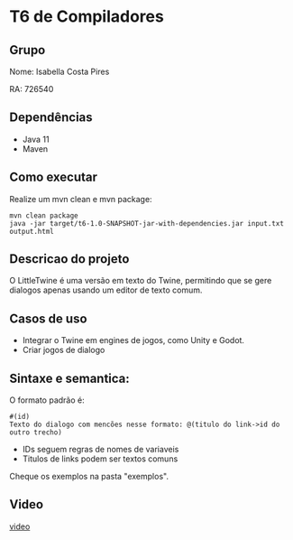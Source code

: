 # T6 de Compiladores
## Grupo
Nome: Isabella Costa Pires

RA: 726540

## Dependências
- Java 11
- Maven

## Como executar
Realize um mvn clean e mvn package:
```
mvn clean package
java -jar target/t6-1.0-SNAPSHOT-jar-with-dependencies.jar input.txt output.html
```

## Descricao do projeto
O LittleTwine é uma versão em texto do Twine, permitindo que se gere dialogos apenas usando um editor de texto comum.

## Casos de uso
- Integrar o Twine em engines de jogos, como Unity e Godot.
- Criar jogos de dialogo

## Sintaxe e semantica:
O formato padrão é:
```
#(id)
Texto do dialogo com mencões nesse formato: @(titulo do link->id do outro trecho)
```
- IDs seguem regras de nomes de variaveis
- Titulos de links podem ser textos comuns

Cheque os exemplos na pasta "exemplos".


## Video
[video](video.mp4)

